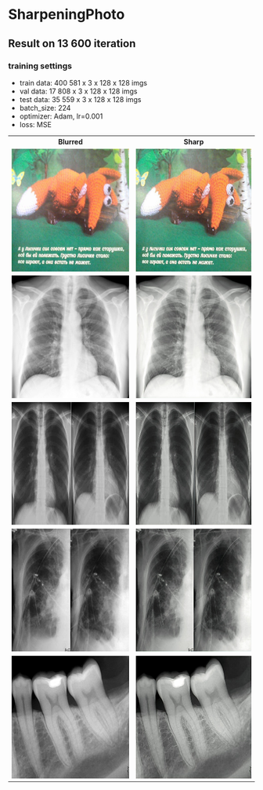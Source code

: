 # SharpeningPhoto

## Result on 13 600 iteration
### training settings
- train data: 400 581 x 3 x 128 x 128 imgs
- val data: 17 808 x 3 x 128 x 128 imgs
- test data: 35 559 x 3 x 128 x 128 imgs
- batch_size: 224
- optimizer: Adam, lr=0.001
- loss: MSE

<table style="width:100%" align="center">
  <tr>
    <th>Blurred</th>
    <th>Sharp</th>
  </tr>
  <tr>
    <td><img src="https://github.com/0leynik/SharpeningPhoto/blob/master/release/input_img/8.jpg" height="250"/></td>
    <td><img src="https://github.com/0leynik/SharpeningPhoto/blob/master/release/input_img/8_sharp.jpg" height="250"/>
  </tr>
  <tr>
    <td><img src="https://github.com/0leynik/SharpeningPhoto/blob/master/release/input_img/1.jpg" height="250"/></td>
    <td><img src="https://github.com/0leynik/SharpeningPhoto/blob/master/release/input_img/1_sharp.jpg" height="250"/>
  </tr>
  <tr>
    <td><img src="https://github.com/0leynik/SharpeningPhoto/blob/master/release/input_img/2.jpg" height="250"/></td>
    <td><img src="https://github.com/0leynik/SharpeningPhoto/blob/master/release/input_img/2_sharp.jpg" height="250"/>
  </tr>
  <tr>
    <td><img src="https://github.com/0leynik/SharpeningPhoto/blob/master/release/input_img/3.jpg" height="250"/></td>
    <td><img src="https://github.com/0leynik/SharpeningPhoto/blob/master/release/input_img/3_sharp.jpg" height="250"/>
  </tr>
  <tr>
    <td><img src="https://github.com/0leynik/SharpeningPhoto/blob/master/release/input_img/4.jpg" height="250"/></td>
    <td><img src="https://github.com/0leynik/SharpeningPhoto/blob/master/release/input_img/4_sharp.jpg" height="250"/>
  </tr>
</table>
